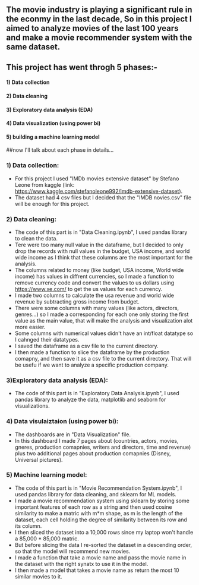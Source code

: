 ## The movie industry is playing a significant rule in the econmy in the last decade, So in this project I aimed to analyze movies of the last 100 years and make a movie recommender system with the same dataset.

## This project has went throgh 5 phases:-

#### 1) Data collection

#### 2) Data cleaning

#### 3) Exploratory data analysis (EDA)

#### 4) Data visualization (using power bi)

#### 5) building a machine learning model

##now I'll talk about each phase in details...

### 1) Data collection:

* For this project I used "IMDb movies extensive dataset" by Stefano Leone from kaggle (link: https://www.kaggle.com/stefanoleone992/imdb-extensive-dataset).
* The dataset had 4 csv files but I decided that the "IMDB novies.csv" file will be enough for this project.

### 2) Data cleaning:

* The code of this part is in "Data Cleaning.ipynb", I used pandas library to clean the data.
* Tere were too many null value in the dataframe, but I decided to only drop the records with null values in the budget, USA income, and world wide income as I think that these columns
are the most important for the analysis.
* The columns related to money (like budget, USA income, World wide income) has values in diffrent currencies, so I made a function to remove currency code and convert the values to us
dollars using https://www.xe.com/ to get the us values for each currency.
* I made two columns to calculate the usa revenue and world wide revenue by subtracting gross income from budget.
* There were some columns with many values (like actors, directors, genres...) so I made a corresponding for each one only storing the first value as the main value, that will make the
analysis and visualization alot more easier.
* Some columns with numerical values didn't have an int/float datatype so I cahnged their datatypes.
* I saved the dataframe as a csv file to the current directory.
* I then made a function to slice the dataframe by the production comapny, and then save it as a csv file to the current directory. That will be usefu if we want to analyze a specific
production company.

### 3)Exploratory data analysis (EDA):

* The code of this part is in "Exploratory Data Analysis.ipynb", I used pandas library to analyze the data, matplotlib and seaborn for visualizations.

### 4) Data visulaiztaion (using power bi):

* The dashboards are in "Data Visualization" file.
* In this dashboard I made 7 pages about (countries, actors, movies, gneres, production comapnies, writers and directors, time and revenue) plus two additional pages about production 
comapnies (Disney, Universal pictures).

### 5) Machine learning model:

* The code of this part is in "Movie Recommendation System.ipynb", I used pandas library for data cleaning, and sklearn for ML models.
* I made a movie recommendation system using sklearn by storing some important features of each row as a string and then used cosine similarity to make a matric with m*m shape, as m 
is the length of the dataset, each cell holding the degree of similarity between its row and its column.
* I then sliced the dataset into a 10,000 rows since my laptop won't handle a 85,000 * 85,000 matric.
* But before slicing the data I re-sorted the dataset in a descending order, so that the model will recommend new movies.
* I made a function that take a movie name and pass the movie name in the dataset with the right synatx to use it in the model.
* I then made a model that takes a movie name as return the most 10 similar movies to it.
